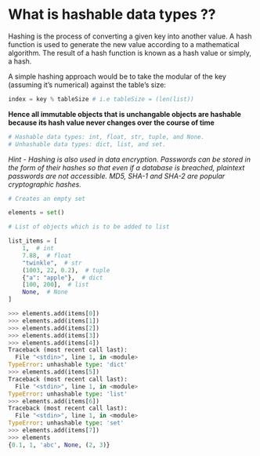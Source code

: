 # What is hashable data types ??

Hashing is the process of converting a given key into another value. A hash function is used to generate the new value according to a mathematical algorithm. The result of a hash function is known as a hash value or simply, a hash.

A simple hashing approach would be to take the modular of the key (assuming it’s numerical) against the table’s size:

```python
index = key % tableSize # i.e tableSize = (len(list))
```

**Hence all immutable objects that is unchangable objects are hashable because its hash value never changes over the course of time**

```python
# Hashable data types: int, float, str, tuple, and None.
# Unhashable data types: dict, list, and set.
```

*Hint - Hashing is also used in data encryption. Passwords can be stored in the form of their hashes so that even if a database is breached, plaintext passwords are not accessible. MD5, SHA-1 and SHA-2 are popular cryptographic hashes.*

```python
# Creates an empty set

elements = set()

# List of objects which is to be added to list

list_items = [
    1,  # int
    7.88,  # float
    "twinkle",  # str
    (1003, 22, 0.2),  # tuple
    {"a": "apple"},  # dict
    [100, 200],  # list
    None,  # None
]
```
```python
>>> elements.add(items[0])
>>> elements.add(items[1])
>>> elements.add(items[2])
>>> elements.add(items[3])
>>> elements.add(items[4])
Traceback (most recent call last):
  File "<stdin>", line 1, in <module>
TypeError: unhashable type: 'dict'
>>> elements.add(items[5])
Traceback (most recent call last):
  File "<stdin>", line 1, in <module>
TypeError: unhashable type: 'list'
>>> elements.add(items[6])
Traceback (most recent call last):
  File "<stdin>", line 1, in <module>
TypeError: unhashable type: 'set'
>>> elements.add(items[7])
>>> elements
{0.1, 1, 'abc', None, (2, 3)}
```